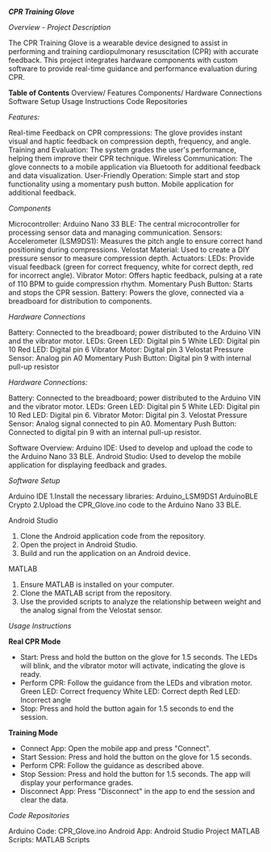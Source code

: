 _**CPR Training Glove**_

_Overview - Project Description_

The CPR Training Glove is a wearable device designed to assist in performing and training cardiopulmonary resuscitation (CPR) with accurate feedback.
This project integrates hardware components with custom software to provide real-time guidance and performance evaluation during CPR.


**Table of Contents**
Overview/
Features
Components/
Hardware Connections
Software Setup
Usage Instructions
Code Repositories

_Features:_

  Real-time Feedback on CPR compressions: The glove provides instant visual and haptic feedback on compression depth, frequency, and angle.
  Training and Evaluation: The system grades the user's performance, helping them improve their CPR technique.
  Wireless Communication: The glove connects to a mobile application via Bluetooth for additional feedback and data visualization.
  User-Friendly Operation: Simple start and stop functionality using a momentary push button.
  Mobile application for additional feedback.
  
_Components_

  Microcontroller:
    Arduino Nano 33 BLE: The central microcontroller for processing sensor data and managing communication.
  Sensors:
    Accelerometer (LSM9DS1): Measures the pitch angle to ensure correct hand positioning during compressions.
    Velostat Material: Used to create a DIY pressure sensor to measure compression depth.
  Actuators:
    LEDs: Provide visual feedback (green for correct frequency, white for correct depth, red for incorrect angle).
    Vibrator Motor: Offers haptic feedback, pulsing at a rate of 110 BPM to guide compression rhythm.
  Momentary Push Button: Starts and stops the CPR session.
  Battery: Powers the glove, connected via a breadboard for distribution to components.



_Hardware Connections_

Battery: Connected to the breadboard; power distributed to the Arduino VIN and the vibrator motor.
LEDs:
Green LED: Digital pin 5
White LED: Digital pin 10
Red LED: Digital pin 6
Vibrator Motor: Digital pin 3
Velostat Pressure Sensor: Analog pin A0
Momentary Push Button: Digital pin 9 with internal pull-up resistor


_Hardware Connections:_
 
 Battery: Connected to the breadboard; power distributed to the Arduino VIN and the vibrator motor.
 LEDs:
    Green LED: Digital pin 5
    White LED: Digital pin 10
    Red LED: Digital pin 6.
Vibrator Motor: Digital pin 3.
Velostat Pressure Sensor: Analog signal connected to pin A0.
Momentary Push Button: Connected to digital pin 9 with an internal pull-up resistor.

Software Overview:
Arduino IDE: Used to develop and upload the code to the Arduino Nano 33 BLE.
Android Studio: Used to develop the mobile application for displaying feedback and grades.


_Software Setup_

Arduino IDE
1.Install the necessary libraries:
    Arduino_LSM9DS1
    ArduinoBLE
    Crypto
2.Upload the CPR_Glove.ino code to the Arduino Nano 33 BLE.

Android Studio
1. Clone the Android application code from the repository.
2. Open the project in Android Studio.
3. Build and run the application on an Android device.

MATLAB
1. Ensure MATLAB is installed on your computer.
2. Clone the MATLAB script from the repository.
3. Use the provided scripts to analyze the relationship between weight and the analog signal from the Velostat sensor.


_Usage Instructions_

**Real CPR Mode**

- Start: Press and hold the button on the glove for 1.5 seconds. The LEDs will blink, and the vibrator motor will activate, indicating the glove is ready.
- Perform CPR: Follow the guidance from the LEDs and vibration motor.
    Green LED: Correct frequency
    White LED: Correct depth
    Red LED: Incorrect angle
- Stop: Press and hold the button again for 1.5 seconds to end the session.

**Training Mode**

- Connect App: Open the mobile app and press "Connect".
- Start Session: Press and hold the button on the glove for 1.5 seconds.
- Perform CPR: Follow the guidance as described above.
- Stop Session: Press and hold the button for 1.5 seconds. The app will display your performance grades.
- Disconnect App: Press "Disconnect" in the app to end the session and clear the data.


_Code Repositories_

Arduino Code: CPR_Glove.ino
Android App: Android Studio Project
MATLAB Scripts: MATLAB Scripts

